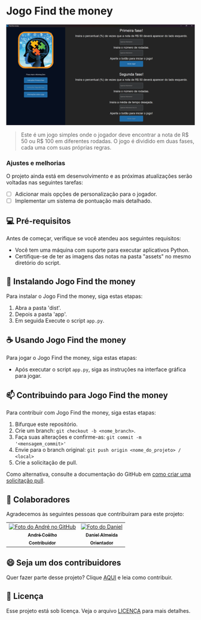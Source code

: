 # Jogo Find the money

<img src="assets/jogo.png" alt="Exemplo imagem">

> Este é um jogo simples onde o jogador deve encontrar a nota de R$ 50 ou R$ 100 em diferentes rodadas. O jogo é dividido em duas fases, cada uma com suas próprias regras.

### Ajustes e melhorias

O projeto ainda está em desenvolvimento e as próximas atualizações serão voltadas nas seguintes tarefas:

- [ ] Adicionar mais opções de personalização para o jogador.
- [ ] Implementar um sistema de pontuação mais detalhado.

## 💻 Pré-requisitos

Antes de começar, verifique se você atendeu aos seguintes requisitos:

- Você tem uma máquina com suporte para executar aplicativos Python.
- Certifique-se de ter as imagens das notas na pasta "assets" no mesmo diretório do script.

## 🚀 Instalando Jogo Find the money

Para instalar o Jogo Find the money, siga estas etapas:

1. Abra a pasta 'dist'.
2. Depois a pasta 'app'.
3. Em seguida Execute o script `app.py`.

## ☕ Usando Jogo Find the money

Para jogar o Jogo Find the money, siga estas etapas:

- Após executar o script `app.py`, siga as instruções na interface gráfica para jogar.

## 📫 Contribuindo para Jogo Find the money

Para contribuir com Jogo Find the money, siga estas etapas:

1. Bifurque este repositório.
2. Crie um branch: `git checkout -b <nome_branch>`.
3. Faça suas alterações e confirme-as: `git commit -m '<mensagem_commit>'`
4. Envie para o branch original: `git push origin <nome_do_projeto> / <local>`
5. Crie a solicitação de pull.

Como alternativa, consulte a documentação do GitHub em [como criar uma solicitação pull](https://help.github.com/en/github/collaborating-with-issues-and-pull-requests/creating-a-pull-request).

## 🤝 Colaboradores

Agradecemos às seguintes pessoas que contribuíram para este projeto:

<table>
  <tr>
    <td align="center">
      <a href="#" title="defina o titulo do link">
        <img src="https://avatars.githubusercontent.com/u/83669560?s=400&u=a115c0e277676ced8fa42a0c26b2e490795ea325&v=4" width="100px;" alt="Foto do André no GitHub"/><br>
        <sub>
          <b>André Coêlho</b>
          <br>
          <b>Contribuidor</b>
        </sub>
      </a>
    </td>
    <td align="center">
      <a href="#" title="defina o titulo do link">
        <img src="" width="100px;" alt="Foto do Daniel"/><br>
        <sub>
          <b>Daniel Almeida</b>
          <br>
          <b>Orientador</b>
        </sub>
      </a>
    </td>
  </tr>
</table>

## 😄 Seja um dos contribuidores

Quer fazer parte desse projeto? Clique [AQUI](CONTRIBUTING.md) e leia como contribuir.

## 📝 Licença

Esse projeto está sob licença. Veja o arquivo [LICENÇA](LICENSE.md) para mais detalhes.
